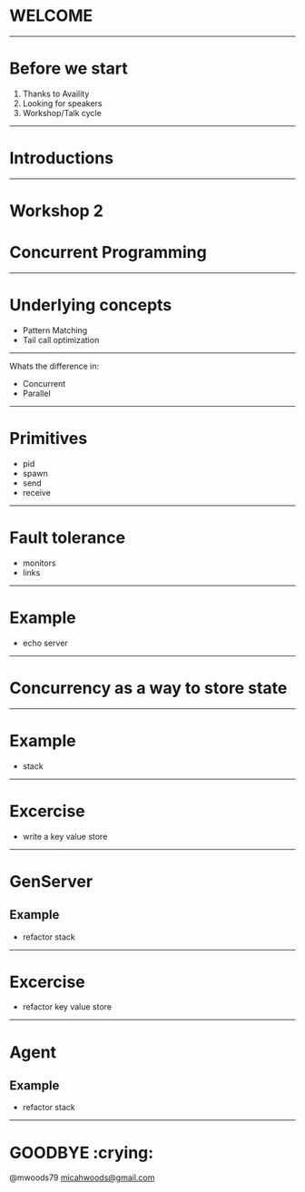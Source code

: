 # WELCOME

---

# Before we start

1. Thanks to Availity
2. Looking for speakers
3. Workshop/Talk cycle

---

# Introductions

---

# Workshop 2
# Concurrent Programming

---

# Underlying concepts

* Pattern Matching
* Tail call optimization

---

Whats the difference in:

* Concurrent
* Parallel

---

# Primitives

* pid
* spawn
* send
* receive

---

# Fault tolerance

* monitors
* links

---

# Example

* echo server

---

# Concurrency as a way to store state

---

# Example

* stack

---

# Excercise

* write a key value store

---

# GenServer

## Example
* refactor stack

---

# Excercise

* refactor key value store

---

# Agent

## Example
* refactor stack

---

# GOODBYE :crying:

@mwoods79
micahwoods@gmail.com
